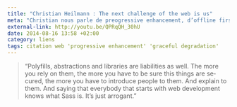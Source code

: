 ```yaml
---
title: "Christian Heilmann : The next challenge of the web is us"
meta: "Christian nous parle de preogressive enhancement, d’offline first, de web components, qu’il est temps d’être positif et d’avancer"
external-link: http://youtu.be/QPRqQH_30hU
date: 2014-08-16 13:58 +02:00
category: liens
tags: citation web 'progressive enhancement' 'graceful degradation'
---
```


<blockquote>
<p lang="en">“Polyfills, abstractions and libraries are liabilities as well. The more you rely on them, the more you have to be sure this things are secured, the more you have to introduce people to them. And explain to them. And saying that everybody that starts with web development knows what Sass is. It’s just arrogant.”</p>
</blockquote>
